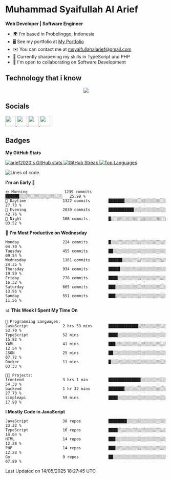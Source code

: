 # Muhammad Syaifullah Al Arief
**Web Developer | Software Engineer**

- 🌍  I'm based in Probolinggo, Indonesia
- 🖥️  See my portfolio at [My Portfolio](https://msyaifullahalarief.vercel.app)
- ✉️  You can contact me at [msyaifullahalarief@gmail.com](mailto:msyaifullahalarief@gmail.com)
- 🧠  Currently sharpening my skills in TypeScript and PHP
- 🤝  I'm open to collaborating on Software Development

## Technology that i know
<p align="center">
  <a href="https://skillicons.dev">
    <img src="https://skillicons.dev/icons?i=git,html,docker,css,js,express,firebase,go,laravel,linux,mongodb,mysql,nextjs,nginx,nodejs,npm,postgres,postman,prisma,tailwind,ts,ubuntu,vercel,vscode,vue,windows,yarn" />
  </a>
</p>

## Socials
<p align="left">
    <a href="https://discord.com/users/hanifez" target="_blank" rel="noreferrer">
        <picture>
            <source media="(prefers-color-scheme: dark)" srcset="https://raw.githubusercontent.com/danielcranney/readme-generator/main/public/icons/socials/discord-dark.svg" />
            <source media="(prefers-color-scheme: light)" srcset="https://raw.githubusercontent.com/danielcranney/readme-generator/main/public/icons/socials/discord.svg" />
            <img src="https://raw.githubusercontent.com/danielcranney/readme-generator/main/public/icons/socials/discord.svg" width="32" height="32" />
        </picture>
    </a>
    <a href="https://www.github.com/arief2020" target="_blank" rel="noreferrer">
        <picture>
            <source media="(prefers-color-scheme: dark)" srcset="https://raw.githubusercontent.com/danielcranney/readme-generator/main/public/icons/socials/github-dark.svg" />
            <source media="(prefers-color-scheme: light)" srcset="https://raw.githubusercontent.com/danielcranney/readme-generator/main/public/icons/socials/github.svg" />
            <img src="https://raw.githubusercontent.com/danielcranney/readme-generator/main/public/icons/socials/github.svg" width="32" height="32" />
        </picture>
    </a>
    <a href="https://muhammadsyaifullahalarief.hashnode.dev" target="_blank" rel="noreferrer">
        <picture>
            <source media="(prefers-color-scheme: dark)" srcset="https://raw.githubusercontent.com/danielcranney/readme-generator/main/public/icons/socials/hashnode-dark.svg" />
            <source media="(prefers-color-scheme: light)" srcset="https://raw.githubusercontent.com/danielcranney/readme-generator/main/public/icons/socials/hashnode.svg" />
            <img src="https://raw.githubusercontent.com/danielcranney/readme-generator/main/public/icons/socials/hashnode.svg" width="32" height="32" />
        </picture>
    </a>
    <a href="https://www.linkedin.com/in/muhammad-syaifullah-al-arief/" target="_blank" rel="noreferrer">
        <picture>
            <source media="(prefers-color-scheme: dark)" srcset="https://raw.githubusercontent.com/danielcranney/readme-generator/main/public/icons/socials/linkedin-dark.svg" />
            <source media="(prefers-color-scheme: light)" srcset="https://raw.githubusercontent.com/danielcranney/readme-generator/main/public/icons/socials/linkedin.svg" />
            <img src="https://raw.githubusercontent.com/danielcranney/readme-generator/main/public/icons/socials/linkedin.svg" width="32" height="32" />
        </picture>
    </a>
</p>

## Badges
<b>My GitHub Stats</b>

<a href="http://www.github.com/arief2020">
    <img src="https://github-readme-stats.vercel.app/api?username=arief2020&show_icons=true&hide=&count_private=true&title_color=0891b2&text_color=ffffff&icon_color=0891b2&bg_color=27272a&hide_border=true&show_icons=true" alt="arief2020's GitHub stats" />
</a>
<a href="http://www.github.com/arief2020">
    <img src="https://github-readme-streak-stats.herokuapp.com/?user=arief2020&stroke=ffffff&background=27272a&ring=0891b2&fire=0891b2&currStreakNum=ffffff&currStreakLabel=0891b2&sideNums=ffffff&sideLabels=ffffff&dates=ffffff&hide_border=true" alt="GitHub Streak" />
</a>


<a href="https://github.com/arief2020" align="left">
    <img src="https://github-readme-stats.vercel.app/api/top-langs/?username=arief2020&langs_count=10&title_color=0891b2&text_color=ffffff&icon_color=0891b2&bg_color=27272a&hide_border=true&locale=en&custom_title=Top%20Languages" alt="Top Languages" />
</a>

<!--START_SECTION:waka-->
![Lines of code](https://img.shields.io/badge/From%20Hello%20World%20I%27ve%20Written-9.6%20million%20lines%20of%20code-blue)

**I'm an Early 🐤** 

```text
🌞 Morning                1239 commits        ██████░░░░░░░░░░░░░░░░░░░   25.99 % 
🌆 Daytime                1322 commits        ███████░░░░░░░░░░░░░░░░░░   27.73 % 
🌃 Evening                2039 commits        ███████████░░░░░░░░░░░░░░   42.76 % 
🌙 Night                  168 commits         █░░░░░░░░░░░░░░░░░░░░░░░░   03.52 % 
```
📅 **I'm Most Productive on Wednesday** 

```text
Monday                   224 commits         █░░░░░░░░░░░░░░░░░░░░░░░░   04.70 % 
Tuesday                  455 commits         ██░░░░░░░░░░░░░░░░░░░░░░░   09.54 % 
Wednesday                1161 commits        ██████░░░░░░░░░░░░░░░░░░░   24.35 % 
Thursday                 934 commits         █████░░░░░░░░░░░░░░░░░░░░   19.59 % 
Friday                   778 commits         ████░░░░░░░░░░░░░░░░░░░░░   16.32 % 
Saturday                 665 commits         ███░░░░░░░░░░░░░░░░░░░░░░   13.95 % 
Sunday                   551 commits         ███░░░░░░░░░░░░░░░░░░░░░░   11.56 % 
```


📊 **This Week I Spent My Time On** 

```text
💬 Programming Languages: 
JavaScript               2 hrs 59 mins       █████████████░░░░░░░░░░░░   53.70 % 
TypeScript               52 mins             ████░░░░░░░░░░░░░░░░░░░░░   15.82 % 
YAML                     41 mins             ███░░░░░░░░░░░░░░░░░░░░░░   12.54 % 
JSON                     25 mins             ██░░░░░░░░░░░░░░░░░░░░░░░   07.72 % 
Docker                   11 mins             █░░░░░░░░░░░░░░░░░░░░░░░░   03.33 % 

🐱‍💻 Projects: 
frontend                 3 hrs 1 min         ██████████████░░░░░░░░░░░   54.38 % 
backend                  1 hr 32 mins        ███████░░░░░░░░░░░░░░░░░░   27.73 % 
simpleapi                59 mins             ████░░░░░░░░░░░░░░░░░░░░░   17.90 % 
```

**I Mostly Code in JavaScript** 

```text
JavaScript               38 repos            ████████░░░░░░░░░░░░░░░░░   33.33 % 
TypeScript               16 repos            ████░░░░░░░░░░░░░░░░░░░░░   14.04 % 
HTML                     14 repos            ███░░░░░░░░░░░░░░░░░░░░░░   12.28 % 
PHP                      14 repos            ███░░░░░░░░░░░░░░░░░░░░░░   12.28 % 
Go                       9 repos             ██░░░░░░░░░░░░░░░░░░░░░░░   07.89 % 
```




 Last Updated on 14/05/2025 18:27:45 UTC
<!--END_SECTION:waka-->
